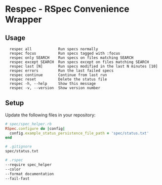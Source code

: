 # Respec - RSpec Convenience Wrapper

## Usage

```
  respec all            Run specs normally
  respec focus          Run specs tagged with :focus
  respec only SEARCH    Run specs on files matching SEARCH
  respec except SEARCH  Run specs except on files matching SEARCH
  respec last [N]       Run specs modified in the last N minutes [10]
  respec errors         Run the last failed specs
  respec continue       Continue from last run
  respec reset          Delete the status file
  respec -h, --help     Show this message
  respec -v, --version  Show version number
```

## Setup 

Update the following files in your repository:

```ruby
# spec/spec_helper.rb
RSpec.configure do |config|
  config.example_status_persistence_file_path = 'spec/status.txt'
end
```

```bash
# .gitignore
spec/status.txt
```

```bash
# .rspec
--require spec_helper
--color
--format documentation
--fail-fast
```
